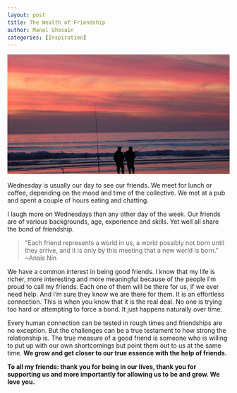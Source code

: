 ```yaml
---
layout: post
title: The Wealth of Friendship
author: Manal Ghosain
categories: [Inspiration]
---
```


![Friends](/images/friends.jpg)

Wednesday is usually our day to see our friends. We meet for lunch or coffee, depending on the mood and time of the collective. We met at a pub and spent a couple of hours eating and chatting. 

I laugh more on Wednesdays than any other day of the week. Our friends are of various backgrounds, age, experience and skills. Yet well all share the bond of friendship. 

> "Each friend represents a world in us, a world possibly not born until they arrive, and it is only by this meeting that a new world is born." ~Anais Nin

We have a common interest in being good friends. I know that my life is richer, more interesting and more meaningful because of the people I’m proud to call my friends. Each one of them will be there for us, if we ever need help. And I’m sure they know we are there for them. It is an effortless connection. This is when you know that it is the real deal. No one is trying too hard or attempting to force a bond. It just happens naturally over time. 

Every human connection can be tested in rough times and friendships are no exception. But the challenges can be a true testament to how strong the relationship is. The true measure of a good friend is someone who is willing to put up with our own shortcomings but point them out to us at the same time. **We grow and get closer to our true essence with the help of friends.** 

**To all my friends: thank you for being in our lives, thank you for supporting us and more importantly for allowing us to be and grow. We love you.**